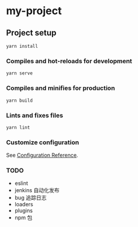 # my-project

## Project setup

```
yarn install
```

### Compiles and hot-reloads for development

```
yarn serve
```

### Compiles and minifies for production

```
yarn build
```

### Lints and fixes files

```
yarn lint
```

### Customize configuration

See [Configuration Reference](https://cli.vuejs.org/config/).

### TODO

- eslint
- jenkins 自动化发布
- bug 追踪日志
- loaders
- plugins
- npm 包

